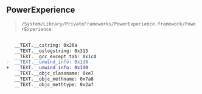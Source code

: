 ## PowerExperience

> `/System/Library/PrivateFrameworks/PowerExperience.framework/PowerExperience`

```diff

   __TEXT.__cstring: 0x26a
   __TEXT.__oslogstring: 0x313
   __TEXT.__gcc_except_tab: 0x1c4
-  __TEXT.__unwind_info: 0x1d8
+  __TEXT.__unwind_info: 0x1d0
   __TEXT.__objc_classname: 0xe7
   __TEXT.__objc_methname: 0x7a8
   __TEXT.__objc_methtype: 0x2af

```
